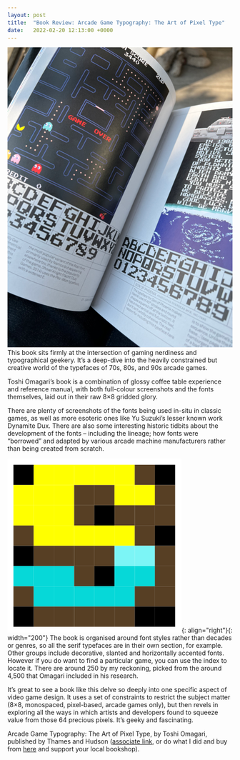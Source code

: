 ```yaml
---
layout: post
title:  "Book Review: Arcade Game Typography: The Art of Pixel Type"
date:   2022-02-20 12:13:00 +0000
---
```


![Book](/assets/IMG_0647_small.png)
This book sits firmly at the intersection of gaming nerdiness and typographical geekery. It’s a deep-dive into the heavily constrained but creative world of the typefaces of 70s, 80s, and 90s arcade games.

Toshi Omagari’s book is a combination of glossy coffee table experience and reference manual, with both full-colour screenshots and the fonts themselves, laid out in their raw 8×8 gridded glory.

There are plenty of screenshots of the fonts being used in-situ in classic games, as well as more esoteric ones like Yu Suzuki’s lesser known work Dynamite Dux. There are also some interesting historic tidbits about the development of the fonts – including the lineage; how fonts were “borrowed” and adapted by various arcade machine manufacturers rather than being created from scratch.

![S](/assets/arcade_game_type_s_crop.png){: align="right"}{: width="200"}
The book is organised around font styles rather than decades or genres, so all the serif typefaces are in their own section, for example. Other groups include decorative, slanted and horizontally accented fonts. However if you do want to find a particular game, you can use the index to locate it. There are around 250 by my reckoning, picked from the around 4,500 that Omagari included in his research.

It’s great to see a book like this delve so deeply into one specific aspect of video game design. It uses a set of constraints to restrict the subject matter (8×8, monospaced, pixel-based, arcade games only), but then revels in exploring all the ways in which artists and developers found to squeeze value from those 64 precious pixels. It’s geeky and fascinating.

Arcade Game Typography: The Art of Pixel Type, by Toshi Omagari, published by Thames and Hudson ([associate link](https://amzn.to/3N5Wxwr), or do what I did and buy from [here](https://www.hive.co.uk/WhatsHiveallabout) and support your local bookshop).